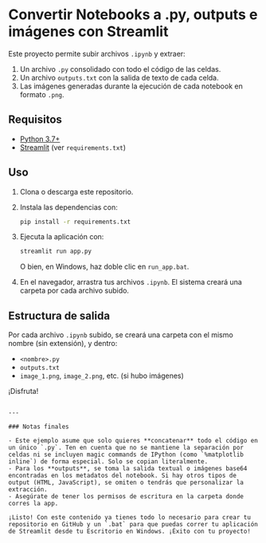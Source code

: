 # Convertir Notebooks a .py, outputs e imágenes con Streamlit

Este proyecto permite subir archivos `.ipynb` y extraer:
1. Un archivo `.py` consolidado con todo el código de las celdas.
2. Un archivo `outputs.txt` con la salida de texto de cada celda.
3. Las imágenes generadas durante la ejecución de cada notebook en formato `.png`.

## Requisitos

- [Python 3.7+](https://www.python.org/)
- [Streamlit](https://streamlit.io/) (ver `requirements.txt`)

## Uso

1. Clona o descarga este repositorio.
2. Instala las dependencias con:
   ```bash
   pip install -r requirements.txt
   ```
3. Ejecuta la aplicación con:
   ```bash
   streamlit run app.py
   ```
   O bien, en Windows, haz doble clic en `run_app.bat`.

4. En el navegador, arrastra tus archivos `.ipynb`. El sistema creará una carpeta por cada archivo subido.

## Estructura de salida

Por cada archivo `.ipynb` subido, se creará una carpeta con el mismo nombre (sin extensión), y dentro:
- `<nombre>.py`
- `outputs.txt`
- `image_1.png`, `image_2.png`, etc. (si hubo imágenes)

¡Disfruta!
```

---

### Notas finales

- Este ejemplo asume que solo quieres **concatenar** todo el código en un único `.py`. Ten en cuenta que no se mantiene la separación por celdas ni se incluyen magic commands de IPython (como `%matplotlib inline`) de forma especial. Solo se copian literalmente.
- Para los **outputs**, se toma la salida textual o imágenes base64 encontradas en los metadatos del notebook. Si hay otros tipos de output (HTML, JavaScript), se omiten o tendrás que personalizar la extracción.  
- Asegúrate de tener los permisos de escritura en la carpeta donde corres la app.  

¡Listo! Con este contenido ya tienes todo lo necesario para crear tu repositorio en GitHub y un `.bat` para que puedas correr tu aplicación de Streamlit desde tu Escritorio en Windows. ¡Éxito con tu proyecto!